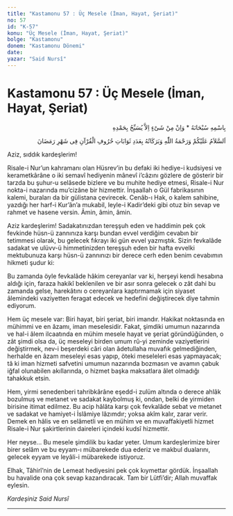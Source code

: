 ```yaml
---
title: "Kastamonu 57 : Üç Mesele (İman, Hayat, Şeriat)"
no: 57
id: "K-57"
konu: "Üç Mesele (İman, Hayat, Şeriat)"
bolge: "Kastamonu"
donem: "Kastamonu Dönemi"
date: 
yazar: "Said Nursî"
---
```


# Kastamonu 57 : Üç Mesele (İman, Hayat, Şeriat)

<p class="arabic" dir="rtl" title="Meal: “Subhân Allah’ın adıyla” * “Hiçbir şey yoktur ki O'nu hamd ile tesbih etmesin” [İsrâ 17:44]">بِاسْمِهِ سُبْحَانَهُ * وَاِنْ مِنْ شَىْءٍ اِلاَّ يُسَبِّحُ بِحَمْدِهِ</p>

<p class="arabic" dir="rtl" title="Meal: “Ramazan ayında Kur'an harflerinin sevapları adedince Allah’ın selâmı, rahmeti ve bereketleri üzerinize olsun.”">اَلسَّلاَمُ عَلَيْكُمْ وَرَحْمَةُ اللّٰهِ وَبَرَكَاتُهُ بِعَدَدِ ثَوَابَاتِ حُرُوفِ الْقُرْآنِ فِى شَهْرِ رَمَضَانَ</p>

Aziz, sıddık kardeşlerim!

Risale-i Nur’un kahramanı olan Hüsrev’in bu defaki iki hediye-i kudsiyesi ve kerametkârâne o iki semavî hediyenin mânevî i’câzını gözlere de gösterir bir tarzda bu şuhur-u selâsede bizlere ve bu muhite hediye etmesi, Risale-i Nur nokta-i nazarında mu’cizâne bir hizmettir. İnşaallah o Gül fabrikasının kalemi, buraları da bir gülistana çevirecek. Cenâb-ı Hak, o kalem sahibine, yazdığı her harf-i Kur’ân’a mukabil, leyle-i Kadir’deki gibi otuz bin sevap ve rahmet ve hasene versin. Âmin, âmin, âmin.

Aziz kardeşlerim! Sadakatınızdan tereşşuh eden ve haddimin pek çok fevkinde hüsn-ü zannınıza karşı bundan evvel verdiğim cevabın bir tetimmesi olarak, bu gelecek fıkrayı iki gün evvel yazmıştık. Sizin fevkalâde sadakat ve ulüvv-ü himmetinizden tereşşuh eden bir hafta evvelki mektubunuza karşı hüsn-ü zannınızı bir derece cerh eden benim cevabımın hikmeti şudur ki:

Bu zamanda öyle fevkalâde hâkim cereyanlar var ki, herşeyi kendi hesabına aldığı için, faraza hakikî beklenilen ve bir asır sonra gelecek o zât dahi bu zamanda gelse, harekâtını o cereyanlara kaptırmamak için siyaset âlemindeki vaziyetten feragat edecek ve hedefini değiştirecek diye tahmin ediyorum.

Hem üç mesele var: Biri hayat, biri şeriat, biri imandır. Hakikat noktasında en mühimmi ve en âzamı, iman meselesidir. Fakat, şimdiki umumun nazarında ve hal-i âlem ilcaatında en mühim mesele hayat ve şeriat göründüğünden, o zât şimdi olsa da, üç meseleyi birden umum rû-yi zeminde vaziyetlerini değiştirmek, nev-i beşerdeki câri olan âdetullaha muvafık gelmediğinden, herhalde en âzam meseleyi esas yapıp, öteki meseleleri esas yapmayacak; tâ ki iman hizmeti safvetini umumun nazarında bozmasın ve avamın çabuk iğfal olunabilen akıllarında, o hizmet başka maksatlara âlet olmadığı tahakkuk etsin.

Hem, yirmi senedenberi tahribkârâne eşedd-i zulüm altında o derece ahlâk bozulmuş ve metanet ve sadakat kaybolmuş ki, ondan, belki de yirmiden birisine itimat edilmez. Bu acip hâlâta karşı çok fevkalâde sebat ve metanet ve sadakat ve hamiyet-i İslâmiye lâzımdır; yoksa akîm kalır, zarar verir. Demek en hâlis ve en selâmetli ve en mühim ve en muvaffakiyetli hizmet Risale-i Nur şakirtlerinin daireleri içindeki kudsî hizmettir.

Her neyse... Bu mesele şimdilik bu kadar yeter. Umum kardeşlerimize birer birer selâm ve bu eyyam-ı mübarekede dua ederiz ve makbul dualarını, gelecek eyyam ve leyâli-i mübarekede istiyoruz.

Elhak, Tâhirî’nin de Lemeat hediyesini pek çok kıymettar gördük. İnşaallah bu havalide ona çok sevap kazandıracak. Tam bir Lütfi’dir; Allah muvaffak eylesin.

*Kardeşiniz*
*Said Nursî*

***

